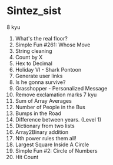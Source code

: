 # Sintez_sist
8 kyu
1. What's the real floor?
2. Simple Fun #261: Whose Move
3. String cleaning
4. Count by X
5. Hex to Decimal
6. Holiday VI - Shark Pontoon
7. Generate user links
8. Is he gonna survive?
9. Grasshopper - Personalized Message
10. Remove exclamation marks
7 kyu
11. Sum of Array Averages
12. Number of People in the Bus
13. Bumps in the Road
14. Difference between years. (Level 1)
15. Dictionary from two lists
16. Array2Binary addition
17. Nth power rules them all!
18. Largest Square Inside A Circle
19. Simple Fun #2: Circle of Numbers
20. Hit Count
